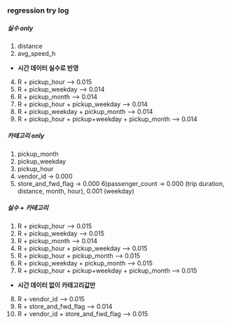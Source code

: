 ### regression try log



##### 실수 only

1) distance
2) avg_speed_h

- **시간 데이터 실수로 반영**

4) R + pickup_hour —> 0.015
5) R + pickup_weekday —> 0.014
6) R + pickup_month —> 0.014
7) R + pickup_hour + pickup_weekday —> 0.014
8) R + pickup_weekday + pickup_month —> 0.014
9) R + pickup_hour + pickup+weekday + pickup_month —> 0.014

##### 카테고리 only

1) pickup_month
2) pickup_weekday
3) pickup_hour
4) vendor_id -> 0.000
5) store_and_fwd_flag -> 0.000
6)passenger_count -> 0.000 (trip duration, distance, month, hour),
                     0.001 (weekday)
##### 실수 + 카테고리

1) R + pickup_hour —> 0.015
2) R + pickup_weekday —> 0.015
3) R + pickup_month —> 0.014
4) R + pickup_hour + pickup_weekday —> 0.015
5) R + pickup_hour + pickup_month —> 0.015
6) R + pickup_weekday + pickup_month —> 0.015
7) R + pickup_hour + pickup+weekday + pickup_month —> 0.015

- **시간 데이터 없이 카테고리값만**

8) R + vendor_id —> 0.015
9) R + store_and_fwd_flag —> 0.014
10) R + vendor_id + store_and_fwd_flag —> 0.015
